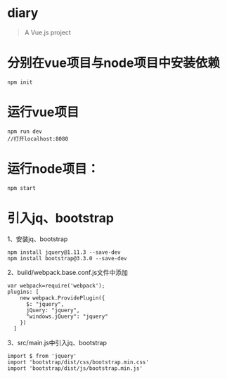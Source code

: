 # diary

> A Vue.js project

# 分别在vue项目与node项目中安装依赖
```
npm init
```
# 运行vue项目
```
npm run dev
//打开localhost:8080
```
# 运行node项目：
```
npm start
```
# 引入jq、bootstrap
1、安装jq、bootstrap
```
npm install jquery@1.11.3 --save-dev
npm install bootstrap@3.3.0 --save-dev
```
2、build/webpack.base.conf.js文件中添加
```
var webpack=require('webpack');
plugins: [
    new webpack.ProvidePlugin({
      $: "jquery",
      jQuery: "jquery",
      "windows.jQuery": "jquery"
    })
  ]
```
3、src/main.js中引入jq、bootstrap
```
import $ from 'jquery'
import 'bootstrap/dist/css/bootstrap.min.css'
import 'bootstrap/dist/js/bootstrap.min.js'
```
